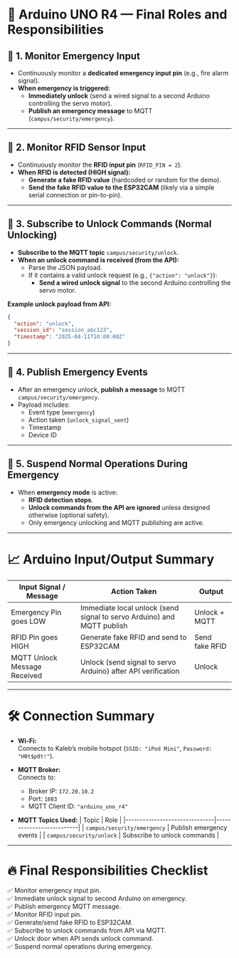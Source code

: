 # 📜 Arduino UNO R4 — Final Roles and Responsibilities

## 🔵 1. Monitor Emergency Input
- Continuously monitor a **dedicated emergency input pin** (e.g., fire alarm signal).
- **When emergency is triggered:**
  - **Immediately unlock** (send a wired signal to a second Arduino controlling the servo motor).
  - **Publish an emergency message** to MQTT (`campus/security/emergency`).

---

## 🔵 2. Monitor RFID Sensor Input
- Continuously monitor the **RFID input pin** (`RFID_PIN = 2`).
- **When RFID is detected (HIGH signal):**
  - **Generate a fake RFID value** (hardcoded or random for the demo).
  - **Send the fake RFID value to the ESP32CAM** (likely via a simple serial connection or pin-to-pin).

---

## 🔵 3. Subscribe to Unlock Commands (Normal Unlocking)
- **Subscribe to the MQTT topic** `campus/security/unlock`.
- **When an unlock command is received (from the API):**
  - Parse the JSON payload.
  - If it contains a valid unlock request (e.g., `{"action": "unlock"}`):
    - **Send a wired unlock signal** to the second Arduino controlling the servo motor.

**Example unlock payload from API:**
```json
{
  "action": "unlock",
  "session_id": "session_abc123",
  "timestamp": "2025-04-11T10:00:00Z"
}
```

---

## 🔵 4. Publish Emergency Events
- After an emergency unlock, **publish a message** to MQTT `campus/security/emergency`.
- Payload includes:
  - Event type (`emergency`)
  - Action taken (`unlock_signal_sent`)
  - Timestamp
  - Device ID

---

## 🔵 5. Suspend Normal Operations During Emergency
- When **emergency mode** is active:
  - **RFID detection stops**.
  - **Unlock commands from the API are ignored** unless designed otherwise (optional safety).
  - Only emergency unlocking and MQTT publishing are active.

---

# 📈 Arduino Input/Output Summary

| Input Signal / Message         | Action Taken                                              | Output |
|---------------------------------|-----------------------------------------------------------|--------|
| Emergency Pin goes LOW          | Immediate local unlock (send signal to servo Arduino) and MQTT publish | Unlock + MQTT |
| RFID Pin goes HIGH              | Generate fake RFID and send to ESP32CAM                   | Send fake RFID |
| MQTT Unlock Message Received    | Unlock (send signal to servo Arduino) after API verification | Unlock |

---

# 🛠 Connection Summary

- **Wi-Fi:**  
  Connects to Kaleb’s mobile hotspot (`SSID: "iPod Mini"`, `Password: "H0t$p0t!"`).

- **MQTT Broker:**  
  Connects to:
  - Broker IP: `172.20.10.2`
  - Port: `1883`
  - MQTT Client ID: `"arduino_uno_r4"`

- **MQTT Topics Used:**
  | Topic                         | Role                     |
  |-------------------------------|--------------------------|
  | `campus/security/emergency`    | Publish emergency events |
  | `campus/security/unlock`       | Subscribe to unlock commands |

---

# 🔥 Final Responsibilities Checklist

✅ Monitor emergency input pin.  
✅ Immediate unlock signal to second Arduino on emergency.  
✅ Publish emergency MQTT message.  
✅ Monitor RFID input pin.  
✅ Generate/send fake RFID to ESP32CAM.  
✅ Subscribe to unlock commands from API via MQTT.  
✅ Unlock door when API sends unlock command.  
✅ Suspend normal operations during emergency.
